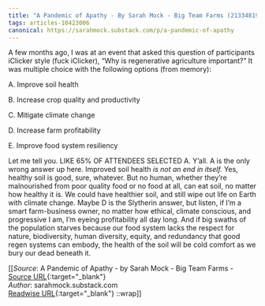 ```yaml
---
title: "A Pandemic of Apathy - By Sarah Mock - Big Team Farms (213348194)"
tags: articles-10423006
canonical: https://sarahmock.substack.com/p/a-pandemic-of-apathy
---
```


A few months ago, I was at an event that asked this question of participants iClicker style (fuck iClicker), “Why is regenerative agriculture important?” It was multiple choice with the following options (from memory):

A. Improve soil health

B. Increase crop quality and productivity

C. Mitigate climate change

D. Increase farm profitability

E. Improve food system resiliency

Let me tell you. LIKE 65% OF ATTENDEES SELECTED A. Y’all. A is the only wrong answer up here. Improved soil health *is not an end in itself.* Yes, healthy soil is good, sure, whatever. But no human, whether they’re malnourished from poor quality food or no food at all, can eat soil, no matter how healthy it is. We could have healthier soil, and still wipe out life on Earth with climate change. Maybe D is the Slytherin answer, but listen, if I’m a smart farm-business owner, no matter how ethical, climate conscious, and progressive I am, I’m eyeing profitability all day long. And if big swaths of the population starves because our food system lacks the respect for nature, biodiversity, human diversity, equity, and redundancy that good regen systems can embody, the health of the soil will be cold comfort as we bury our dead beneath it.


[[_Source_: A Pandemic of Apathy - by Sarah Mock - Big Team Farms - [Source URL](https://sarahmock.substack.com/p/a-pandemic-of-apathy){:target="_blank"}<br>
_Author_: sarahmock.substack.com<br>
[Readwise URL](https://readwise.io/open/213348194){:target="_blank"}
::wrap]]